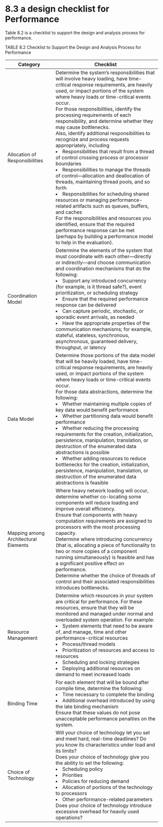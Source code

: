 **8.3** a design checklist for Performance
===

Table 8.2 is a checklist to support the design and analysis process for performance.

TABLE 8.2 Checklist to Support the Design and Analysis Process for Performance

Category | Checklist
---|---
Allocation of Responsibilities | Determine the system’s responsibilities that will involve heavy loading, have time-critical response requirements, are heavily used, or impact portions of the system where heavy loads or time-critical events occur.  <br>For those responsibilities, identify the processing requirements of each responsibility, and determine whether they may cause bottlenecks. <br>Also, identify additional responsibilities to recognize and process requests appropriately, including <li> Responsibilities that result from a thread of control crossing process or processor boundaries <li> Responsibilities to manage the threads of control—allocation and deallocation of threads, maintaining thread pools, and so forth <li> Responsibilities for scheduling shared resources or managing performance-related artifacts such as queues, buffers, and caches <br>For the responsibilities and resources you identified, ensure that the required performance response can be met (perhaps by building a performance model to help in the evaluation). 
Coordination Model | Determine the elements of the system that must coordinate with each other—directly or indirectly—and choose communication and coordination mechanisms that do the following: <br> <li> Support any introduced concurrency (for example, is it thread safe?), event prioritization, or scheduling strategy <li> Ensure that the required performance response can be delivered <li> Can capture periodic, stochastic, or sporadic event arrivals, as needed <li> Have the appropriate properties of the communication mechanisms; for example, stateful, stateless, synchronous, asynchronous, guaranteed delivery, throughput, or latency 
Data Model | Determine those portions of the data model that will be heavily loaded, have time-critical response requirements, are heavily used, or impact portions of the system where heavy loads or time-critical events occur. <br>For those data abstractions, determine the following: <li> Whether maintaining multiple copies of key data would benefit performance <li> Whether partitioning data would benefit performance <li> Whether reducing the processing requirements for the creation, initialization, persistence, manipulation, translation, or destruction of the enumerated data abstractions is possible <li> Whether adding resources to reduce bottlenecks for the creation, initialization, persistence, manipulation, translation, or destruction of the enumerated data abstractions is feasible 
Mapping among Architectural Elements | Where heavy network loading will occur, determine whether co-locating some components will reduce loading and improve overall efficiency. <br>Ensure that components with heavy computation requirements are assigned to processors with the most processing capacity. <br>Determine where introducing concurrency (that is, allocating a piece of functionality to two or more copies of a component running simultaneously) is feasible and has a significant positive effect on performance. <br>Determine whether the choice of threads of control and their associated responsibilities introduces bottlenecks. 
Resource Management | Determine which resources in your system are critical for performance. For these resources, ensure that they will be monitored and managed under normal and overloaded system operation. For example: <br> <li> System elements that need to be aware of, and manage, time and other performance-critical resources <li> Process/thread models <li> Prioritization of resources and access to resources <li> Scheduling and locking strategies <li> Deploying additional resources on demand to meet increased loads
Binding Time | For each element that will be bound after compile time, determine the following: <br> <li> Time necessary to complete the binding <li> Additional overhead introduced by using the late binding mechanism <br>Ensure that these values do not pose unacceptable performance penalties on the system. 
Choice of Technology | Will your choice of technology let you set and meet hard, real-time deadlines? Do you know its characteristics under load and its limits? <br>Does your choice of technology give you the ability to set the following: <br> <li> Scheduling policy <li> Priorities <li> Policies for reducing demand <li> Allocation of portions of the technology to processors <li> Other performance-related parameters <br>Does your choice of technology introduce excessive overhead for heavily used operations? 